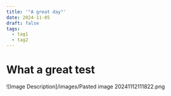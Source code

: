 ```yaml
---
title: '"A great day"'
date: 2024-11-05
draft: false
tags:
  - tag1
  - tag2
---
```



# What a great test



![Image Description]/images/Pasted image 20241112111822.png